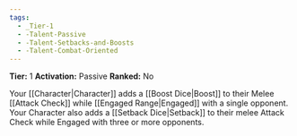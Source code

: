 ```yaml
---
tags:
  - _Tier-1
  - -Talent-Passive
  - -Talent-Setbacks-and-Boosts
  - -Talent-Combat-Oriented
---
```

**Tier:** 1
**Activation:** Passive
**Ranked:** No

Your [[Character|Character]] adds a [[Boost Dice|Boost]] to their Melee [[Attack Check]] while [[Engaged Range|Engaged]] with a single opponent. Your Character also adds a [[Setback Dice|Setback]] to their melee Attack Check while Engaged with three or more opponents.